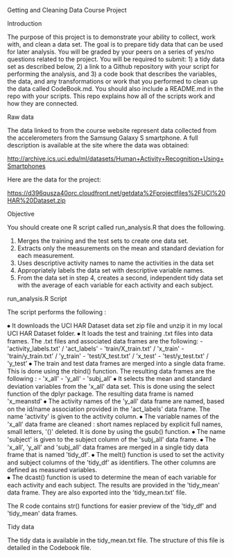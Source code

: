 
Getting and Cleaning Data Course Project


Introduction

The purpose of this project is to demonstrate your ability to collect, work with, and clean a data set. The goal is to prepare tidy data that can be used for later analysis. You will be graded by your peers on a series of yes/no questions related to the project. You will be required to submit: 1) a tidy data set as described below, 2) a link to a Github repository with your script for performing the analysis, and 3) a code book that describes the variables, the data, and any transformations or work that you performed to clean up the data called CodeBook.md. You should also include a README.md in the repo with your scripts. This repo explains how all of the scripts work and how they are connected.  


Raw data


The data linked to from the course website represent data collected from the accelerometers from the Samsung Galaxy S smartphone. A full description is available at the site where the data was obtained:

http://archive.ics.uci.edu/ml/datasets/Human+Activity+Recognition+Using+Smartphones

Here are the data for the project:

https://d396qusza40orc.cloudfront.net/getdata%2Fprojectfiles%2FUCI%20HAR%20Dataset.zip


Objective


You should create one R script called run_analysis.R that does the following. 

1.	Merges the training and the test sets to create one data set.
2.	Extracts only the measurements on the mean and standard deviation for each measurement. 
3.	Uses descriptive activity names to name the activities in the data set
4.	Appropriately labels the data set with descriptive variable names. 
5.	From the data set in step 4, creates a second, independent tidy data set with the average of each variable for each activity and each subject.


run_analysis.R Script

The script performs the following :

⦁	It downloads the UCI HAR Dataset data set zip file and unzip it in my local UCI HAR Dataset folder.
⦁	It loads the test and training .txt files into data frames. The .txt files and associated data frames are the following: 
		- 'activity_labels.txt' / 'act_labels'
		- 'train/X_train.txt' / 'x_train'
		- 'train/y_train.txt' / 'y_train'
		- 'test/X_test.txt' / 'x_test'
		- 'test/y_test.txt' / 'y_test'
⦁	The train and test data frames are merged into a single data frame. This is done using the rbind() function. The resulting data frames are the following :
		- 'x_all'
		- 'y_all'
		- 'subj_all'
⦁	It selects the mean and standard deviation variables from the  'x_all' data set. This is done using the select function of the dplyr package. The resulting data frame is named 'x_meanstd'
⦁	The activity names of the 'y_all' data frame are named, based on the id/name association provided in the 'act_labels' data frame. The name 'activity' is given to the activity column. 
⦁	The variable names of the 'x_all' data frame are cleaned : short names replaced by explicit full names, small letters, '()'  deleted. It is done by using the gsub() function.
⦁	The name 'subject' is given to the subject column of the 'subj_all' data frame. 
⦁	The 'x_all', 'y_all' and 'subj_all' data frames are merged in a single tidy data frame that is named 'tidy_df'.
⦁	The melt() function is used to set the activity and subject columns of the 'tidy_df' as identifiers. The other columns are defined as measured variables.  
⦁	The dcast() function is used to determine  the mean of each variable for each activity and each subject. The results are provided in the 'tidy_mean' data frame. They are also exported into the 'tidy_mean.txt' file.  

    
The R code contains str() functions for easier preview of the 'tidy_df' and 'tidy_mean' data frames.

Tidy data

The tidy data is available in the tidy_mean.txt file. The structure of this file is detailed in the Codebook file. 


